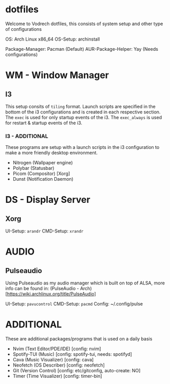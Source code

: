 # dotfiles

Welcome to Vodrech dotfiles, this consists of system setup and other type of configurations

OS: Arch Linux x86_64
OS-Setup: archinstall

Package-Manager: Pacman (Default)
AUR-Package-Helper: Yay (Needs configurations)

# WM - Window Manager

## I3

This setup consits of `tiling` format.
Launch scripts are specified in the bottom of the i3 configurations and is created in each respective section.
The `exec` is used for only startup events of the i3.
The `exec_always` is used for restart & startup events of the i3.

### I3 - ADDITIONAL

These programs are setup with a launch scripts in the i3 configuration to make a more friendly desktop environment.

- Nitrogen (Wallpaper engine)
- Polybar (Statusbar)
- Picom (Compositor) [Xorg]
- Dunst (Notification Daemon)

# DS - Display Server

## Xorg

UI-Setup: `arandr`
CMD-Setup: `xrandr`

# AUDIO

## Pulseaudio

Using Pulseaudio as my audio manager which is built on top of ALSA, more info can be found in:
(PulseAudio - Arch)[https://wiki.archlinux.org/title/PulseAudio]

UI-Setup: `pavucontrol`
CMD-Setup: `pacmd`
Config: ~/.config/pulse

# ADDITIONAL

These are additional packages/programs that is used on a daily basis

- Nvim (Text Editor/PDE/IDE) [config: nvim]
- Spotify-TUI (Music) [config: spotify-tui, needs: spotifyd]
- Cava (Music Visualizer) [config: cava]
- Neofetch (OS Describer) [config: neofetch]
- Git (Version Control) [config: etc/gitconfig, auto-create: NO]
- Timer (Time Visualizer) [config: timer-bin]
